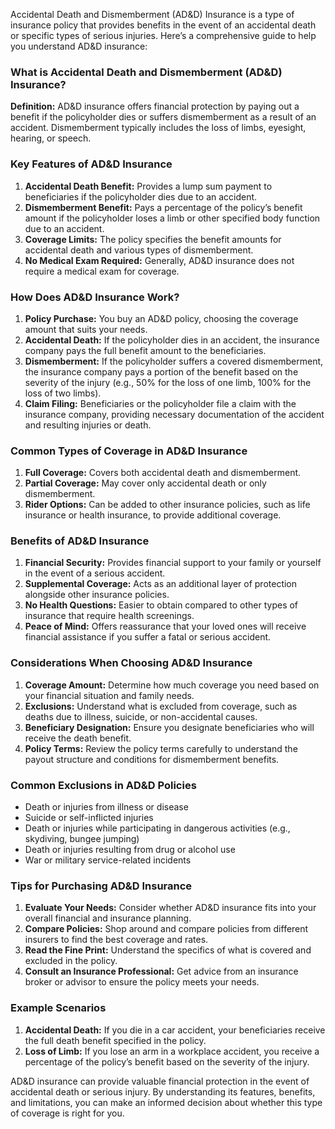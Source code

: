 Accidental Death and Dismemberment (AD&D) Insurance is a type of insurance policy that provides benefits in the event of an accidental death or specific types of serious injuries. Here’s a comprehensive guide to help you understand AD&D insurance:

### What is Accidental Death and Dismemberment (AD&D) Insurance?

**Definition:** AD&D insurance offers financial protection by paying out a benefit if the policyholder dies or suffers dismemberment as a result of an accident. Dismemberment typically includes the loss of limbs, eyesight, hearing, or speech.

### Key Features of AD&D Insurance

1. **Accidental Death Benefit:** Provides a lump sum payment to beneficiaries if the policyholder dies due to an accident.
2. **Dismemberment Benefit:** Pays a percentage of the policy’s benefit amount if the policyholder loses a limb or other specified body function due to an accident.
3. **Coverage Limits:** The policy specifies the benefit amounts for accidental death and various types of dismemberment.
4. **No Medical Exam Required:** Generally, AD&D insurance does not require a medical exam for coverage.

### How Does AD&D Insurance Work?

1. **Policy Purchase:** You buy an AD&D policy, choosing the coverage amount that suits your needs.
2. **Accidental Death:** If the policyholder dies in an accident, the insurance company pays the full benefit amount to the beneficiaries.
3. **Dismemberment:** If the policyholder suffers a covered dismemberment, the insurance company pays a portion of the benefit based on the severity of the injury (e.g., 50% for the loss of one limb, 100% for the loss of two limbs).
4. **Claim Filing:** Beneficiaries or the policyholder file a claim with the insurance company, providing necessary documentation of the accident and resulting injuries or death.

### Common Types of Coverage in AD&D Insurance

1. **Full Coverage:** Covers both accidental death and dismemberment.
2. **Partial Coverage:** May cover only accidental death or only dismemberment.
3. **Rider Options:** Can be added to other insurance policies, such as life insurance or health insurance, to provide additional coverage.

### Benefits of AD&D Insurance

1. **Financial Security:** Provides financial support to your family or yourself in the event of a serious accident.
2. **Supplemental Coverage:** Acts as an additional layer of protection alongside other insurance policies.
3. **No Health Questions:** Easier to obtain compared to other types of insurance that require health screenings.
4. **Peace of Mind:** Offers reassurance that your loved ones will receive financial assistance if you suffer a fatal or serious accident.

### Considerations When Choosing AD&D Insurance

1. **Coverage Amount:** Determine how much coverage you need based on your financial situation and family needs.
2. **Exclusions:** Understand what is excluded from coverage, such as deaths due to illness, suicide, or non-accidental causes.
3. **Beneficiary Designation:** Ensure you designate beneficiaries who will receive the death benefit.
4. **Policy Terms:** Review the policy terms carefully to understand the payout structure and conditions for dismemberment benefits.

### Common Exclusions in AD&D Policies

- Death or injuries from illness or disease
- Suicide or self-inflicted injuries
- Death or injuries while participating in dangerous activities (e.g., skydiving, bungee jumping)
- Death or injuries resulting from drug or alcohol use
- War or military service-related incidents

### Tips for Purchasing AD&D Insurance

1. **Evaluate Your Needs:** Consider whether AD&D insurance fits into your overall financial and insurance planning.
2. **Compare Policies:** Shop around and compare policies from different insurers to find the best coverage and rates.
3. **Read the Fine Print:** Understand the specifics of what is covered and excluded in the policy.
4. **Consult an Insurance Professional:** Get advice from an insurance broker or advisor to ensure the policy meets your needs.

### Example Scenarios

1. **Accidental Death:** If you die in a car accident, your beneficiaries receive the full death benefit specified in the policy.
2. **Loss of Limb:** If you lose an arm in a workplace accident, you receive a percentage of the policy’s benefit based on the severity of the injury.

AD&D insurance can provide valuable financial protection in the event of accidental death or serious injury. By understanding its features, benefits, and limitations, you can make an informed decision about whether this type of coverage is right for you.